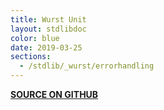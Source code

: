 ```yaml
---
title: Wurst Unit
layout: stdlibdoc
color: blue
date: 2019-03-25
sections:
  - /stdlib/_wurst/errorhandling
---
```


**[SOURCE ON GITHUB](https://github.com/wurstscript/WurstStdlib2/blob/master/wurst/_wurst/ErrorHandling.wurst)**
